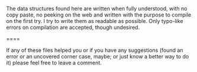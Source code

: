 The data structures found here are written when fully understood, with no copy paste, no peeking on the web and written with the purpose to compile on the first try. I try to write them as readable as possible. Only typo-like errors on compilation are accepted, though undesired.


====

If any of these files helped you or if you have any suggestions (found an error or an uncovered corner case, maybe; or just know a better way to do it) please feel free to leave a comment.
